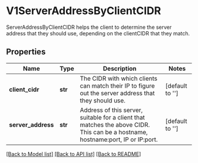 # V1ServerAddressByClientCIDR

ServerAddressByClientCIDR helps the client to determine the server address that they should use, depending on the clientCIDR that they match.

## Properties
Name | Type | Description | Notes
------------ | ------------- | ------------- | -------------
**client_cidr** | **str** | The CIDR with which clients can match their IP to figure out the server address that they should use. | [default to '']
**server_address** | **str** | Address of this server, suitable for a client that matches the above CIDR. This can be a hostname, hostname:port, IP or IP:port. | [default to '']

[[Back to Model list]](../README.md#documentation-for-models) [[Back to API list]](../README.md#documentation-for-api-endpoints) [[Back to README]](../README.md)


